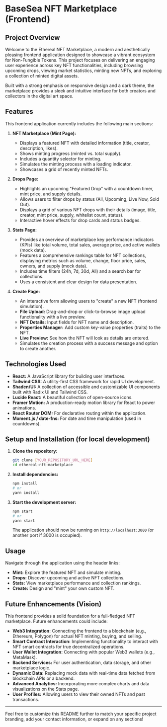 # BaseSea NFT Marketplace (Frontend)

## Project Overview

Welcome to the Ethereal NFT Marketplace, a modern and aesthetically pleasing frontend application designed to showcase a vibrant ecosystem for Non-Fungible Tokens. This project focuses on delivering an engaging user experience across key NFT functionalities, including browsing upcoming drops, viewing market statistics, minting new NFTs, and exploring a collection of minted digital assets.

Built with a strong emphasis on responsive design and a dark theme, the marketplace provides a sleek and intuitive interface for both creators and collectors in the digital art space.

## Features

This frontend application currently includes the following main sections:

1.  **NFT Marketplace (Mint Page):**
    *   Displays a featured NFT with detailed information (title, creator, description, likes).
    *   Shows minting progress (minted vs. total supply).
    *   Includes a quantity selector for minting.
    *   Simulates the minting process with a loading indicator.
    *   Showcases a grid of recently minted NFTs.

2.  **Drops Page:**
    *   Highlights an upcoming "Featured Drop" with a countdown timer, mint price, and supply details.
    *   Allows users to filter drops by status (All, Upcoming, Live Now, Sold Out).
    *   Displays a grid of various NFT drops with their details (image, title, creator, mint price, supply, whitelist count, status).
    *   Interactive hover effects for drop cards and status badges.

3.  **Stats Page:**
    *   Provides an overview of marketplace key performance indicators (KPIs) like total volume, total sales, average price, and active wallets (mock data).
    *   Features a comprehensive rankings table for NFT collections, displaying metrics such as volume, change, floor price, sales, owners, and supply (mock data).
    *   Includes time filters (24h, 7d, 30d, All) and a search bar for collections.
    *   Uses a consistent and clear design for data presentation.

4.  **Create Page:**
    *   An interactive form allowing users to "create" a new NFT (frontend simulation).
    *   **File Upload:** Drag-and-drop or click-to-browse image upload functionality with a live preview.
    *   **NFT Details:** Input fields for NFT name and description.
    *   **Properties Manager:** Add custom key-value properties (traits) to the NFT.
    *   **Live Preview:** See how the NFT will look as details are entered.
    *   Simulates the creation process with a success message and option to create another.

## Technologies Used

*   **React:** A JavaScript library for building user interfaces.
*   **Tailwind CSS:** A utility-first CSS framework for rapid UI development.
*   **Shadcn/UI:** A collection of accessible and customizable UI components built with Radix UI and Tailwind CSS.
*   **Lucide React:** A beautiful collection of open-source icons.
*   **Framer Motion:** A production-ready motion library for React to power animations.
*   **React Router DOM:** For declarative routing within the application.
*   **Moment.js / date-fns:** For date and time manipulation (used in countdowns).

## Setup and Installation (for local development)

1.  **Clone the repository:**
    ```bash
    git clone [YOUR_REPOSITORY_URL_HERE]
    cd ethereal-nft-marketplace
    ```
2.  **Install dependencies:**
    ```bash
    npm install
    # or
    yarn install
    ```
3.  **Start the development server:**
    ```bash
    npm start
    # or
    yarn start
    ```
    The application should now be running on `http://localhost:3000` (or another port if 3000 is occupied).

## Usage

Navigate through the application using the header links:

*   **Mint:** Explore the featured NFT and simulate minting.
*   **Drops:** Discover upcoming and active NFT collections.
*   **Stats:** View marketplace performance and collection rankings.
*   **Create:** Design and "mint" your own custom NFT.

## Future Enhancements (Vision)

This frontend provides a solid foundation for a full-fledged NFT marketplace. Future enhancements could include:

*   **Web3 Integration:** Connecting the frontend to a blockchain (e.g., Ethereum, Polygon) for actual NFT minting, buying, and selling.
*   **Smart Contract Interaction:** Implementing functionality to interact with NFT smart contracts for true decentralized operations.
*   **User Wallet Integration:** Connecting with popular Web3 wallets (e.g., MetaMask).
*   **Backend Services:** For user authentication, data storage, and other marketplace logic.
*   **Dynamic Data:** Replacing mock data with real-time data fetched from blockchain APIs or a backend.
*   **Advanced Analytics:** Incorporating more complex charts and data visualizations on the Stats page.
*   **User Profiles:** Allowing users to view their owned NFTs and past transactions.

---

Feel free to customize this README further to match your specific project branding, add your contact information, or expand on any sections!
